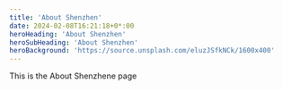 ```yaml
---
title: 'About Shenzhen'
date: 2024-02-08T16:21:18+0*:00
heroHeading: 'About Shenzhen'
heroSubHeading: 'About Shenzhen'
heroBackground: 'https://source.unsplash.com/eluzJSfkNCk/1600x400'
---
```

 This is the About Shenzhene page
